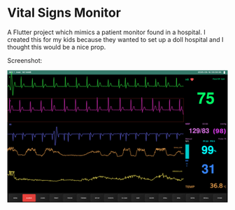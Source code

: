 # Vital Signs Monitor

A Flutter project which mimics a patient monitor found in a hospital.  I created this for my kids because they wanted
to set up a doll hospital and I thought this would be a nice prop.

Screenshot:

![Screenshot](assets/images/vital_signs_monitor_screenshot.jpg)